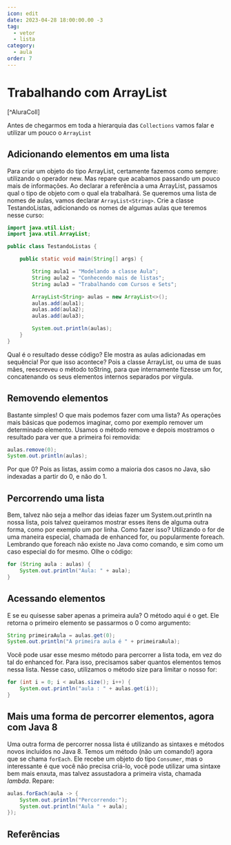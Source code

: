 ```yaml
---
icon: edit
date: 2023-04-28 18:00:00.00 -3
tag:
  - vetor
  - lista
category:
  - aula
order: 7
---
```


# Trabalhando com ArrayList

[^AluraColl]

Antes de chegarmos em toda a hierarquia das  `Collections` vamos falar e utilizar um pouco o `ArrayList`

## Adicionando elementos em uma lista

Para criar um objeto do tipo ArrayList, certamente fazemos como sempre: utilizando o operador new. Mas repare que acabamos passando um pouco mais de informações. Ao declarar a referência a uma ArrayList, passamos qual o tipo de objeto com o qual ela trabalhará. Se queremos uma lista de nomes de aulas, vamos declarar `ArrayList<String>`. Crie a classe TestandoListas, adicionando os nomes de algumas aulas que teremos nesse curso:

```java
import java.util.List;
import java.util.ArrayList;

public class TestandoListas {

    public static void main(String[] args) {

        String aula1 = "Modelando a classe Aula";
        String aula2 = "Conhecendo mais de listas";
        String aula3 = "Trabalhando com Cursos e Sets";

        ArrayList<String> aulas = new ArrayList<>();
        aulas.add(aula1);
        aulas.add(aula2);
        aulas.add(aula3);        

        System.out.println(aulas);
    }
}
```

Qual é o resultado desse código? Ele mostra as aulas adicionadas em sequência! Por que isso acontece? Pois a classe ArrayList, ou uma de suas mães, reescreveu o método toString, para que internamente fizesse um for, concatenando os seus elementos internos separados por vírgula.

## Removendo elementos

Bastante simples! O que mais podemos fazer com uma lista? As operações mais básicas que podemos imaginar, como por exemplo remover um determinado elemento. Usamos o método remove e depois mostramos o resultado para ver que a primeira foi removida:

```java
aulas.remove(0);
System.out.println(aulas);
```

Por que 0? Pois as listas, assim como a maioria dos casos no Java, são indexadas a partir do 0, e não do 1.

## Percorrendo uma lista

Bem, talvez não seja a melhor das ideias fazer um System.out.println na nossa lista, pois talvez queiramos mostrar esses itens de alguma outra forma, como por exemplo um por linha. Como fazer isso? Utilizando o for de uma maneira especial, chamada de enhanced for, ou popularmente foreach. Lembrando que foreach não existe no Java como comando, e sim como um caso especial do for mesmo. Olhe o código:

```java
for (String aula : aulas) {
    System.out.println("Aula: " + aula);
}
```

## Acessando elementos

E se eu quisesse saber apenas a primeira aula? O método aqui é o get. Ele retorna o primeiro elemento se passarmos o 0 como argumento:

```java
String primeiraAula = aulas.get(0);
System.out.println("A primeira aula é " + primeiraAula);
```

Você pode usar esse mesmo método para percorrer a lista toda, em vez do tal do enhanced for. Para isso, precisamos saber quantos elementos temos nessa lista. Nesse caso, utilizamos o método size para limitar o nosso for:
```java
for (int i = 0; i < aulas.size(); i++) {
    System.out.println("aula : " + aulas.get(i));
}
```

## Mais uma forma de percorrer elementos, agora com Java 8

Uma outra forma de percorrer nossa lista é utilizando as sintaxes e métodos novos incluídos no Java 8. Temos um método (não um comando!) agora que se chama `forEach`. Ele recebe um objeto do tipo `Consumer`, mas o interessante é que você não precisa criá-lo, você pode utilizar uma sintaxe bem mais enxuta, mas talvez assustadora a primeira vista, chamada *lambda*. Repare:
```java
aulas.forEach(aula -> {
    System.out.println("Percorrendo:");
    System.out.println("Aula " + aula);
});
```

## Referências

<!-- @include: ../bib/bib.md -->
